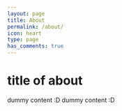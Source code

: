 ```yaml
---
layout: page
title: About
permalink: /about/
icon: heart
type: page
has_comments: true
---
```


# title of about
dummy content :D
dummy content :D
